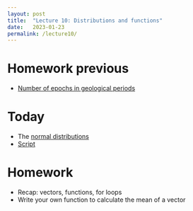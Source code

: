 ```yaml
---
layout: post
title:  "Lecture 10: Distributions and functions"
date:   2023-01-23
permalink: /lecture10/
---
```


# Homework previous

- [Number of epochs in geological periods](https://adamkocsis.github.io/rkheion/Exercises/2023-01-19_df_stages_series.html)

# Today

- The [normal distributions](https://adamkocsis.github.io/rkheion/slides/10_Distributions_and_functions.pdf)
- [Script](https://adamkocsis.github.io/rkheion/scripts/10_distribution_functions.R)

# Homework 

- Recap: vectors, functions, for loops
- Write your own function to calculate the mean of a vector




